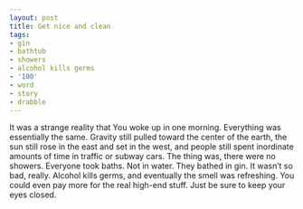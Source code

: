 ```yaml
---
layout: post
title: Get nice and clean
tags:
- gin
- bathtub
- showers
- alcohol kills germs
- '100'
- word
- story
- drabble
---
```

It was a strange reality that You woke up in one morning. Everything was essentially the same. Gravity still pulled toward the center of the earth, the sun still rose in the east and set in the west, and people still spent inordinate amounts of time in traffic or subway cars.
The thing was, there were no showers. Everyone took baths. Not in water. They bathed in gin.
It wasn’t so bad, really. Alcohol kills germs, and eventually the smell was refreshing. You could even pay more for the real high-end stuff.
Just be sure to keep your eyes closed. 
